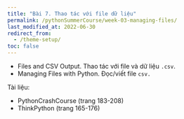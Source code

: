 ```yaml
---
title: "Bài 7. Thao tác với file dữ liệu"
permalink: /pythonSummerCourse/week-03-managing-files/
last_modified_at: 2022-06-30
redirect_from:
  - /theme-setup/
toc: false
---
```


- Files and CSV Output. Thao tác với file và dữ liệu `.csv`.
- Managing Files with Python. Đọc/viết file `csv.`

Tài liệu:
- PythonCrashCourse (trang 183-208)
- ThinkPython (trang 165-176)
